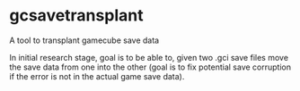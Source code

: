 # gcsavetransplant
A tool to transplant gamecube save data

In initial research stage, goal is to be able to, given two .gci save files move the save data from one into the other (goal is to fix potential save corruption if the error is not in the actual game save data).
